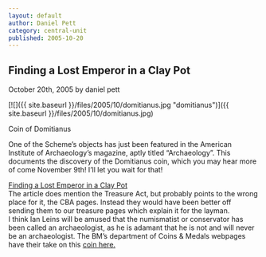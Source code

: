 ```yaml
---
layout: default
author: Daniel Pett
category: central-unit
published: 2005-10-20
---
```


Finding a Lost Emperor in a Clay Pot
------------------------------------

October 20th, 2005 by daniel pett

[![]({{ site.baseurl }}/files/2005/10/domitianus.jpg "domitianus")]({{ site.baseurl }}/files/2005/10/domitianus.jpg)

Coin of Domitianus

One of the Scheme’s objects has just been featured in the American Institute of Archaeology’s magazine, aptly titled 
“Archaeology”. This documents the discovery of the Domitianus coin, which you may hear more of come November 9th! I’ll 
let you wait for that! 
 
[Finding a Lost Emperor in a Clay Pot](http://www.archaeology.org/online/features/coin/index.html "Archaeology's article on Domitianus")  
The article does mention the Treasure Act, but probably points to the wrong place for it, the CBA pages. Instead they 
would have been better off sending them to our treasure pages which explain it for the layman.  
I think Ian Leins will be amused that the numismatist or conservator has been called an archaeologist, as he is adamant 
that he is not and will never be an archaeologist. The BM’s department of Coins & Medals webpages have their take on 
this [coin here.](http://www.thebritishmuseum.ac.uk/cm/Domitianus.html "Domitianus story from the BM")